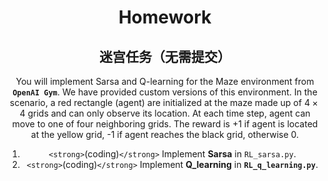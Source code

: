 <center><H1>Homework</H1><center>

## 迷宫任务（无需提交）

You will implement Sarsa and Q-learning for the Maze environment from **`OpenAI Gym`**. We have provided custom versions of this environment. In the scenario, a red rectangle (agent) are initialized at the maze made up of $4\times4$ grids and can only observe its location. At each time step, agent can move to one of four neighboring grids. The reward is +1 if agent is located at the yellow grid,  -1 if agent reaches the black grid, otherwise 0.

1. `<strong>`(coding)`</strong>` Implement **Sarsa** in `RL_sarsa.py`.
2. `<strong>`(coding)`</strong>` Implement **Q_learning**  in **`RL_q_learning.py`**.
